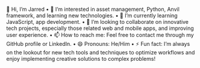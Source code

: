 👋 Hi, I’m Jarred
	•	👀 I’m interested in asset management, Python, Anvil framework, and learning new technologies.
	•	🌱 I’m currently learning JavaScript, app development.
	•	💞️ I’m looking to collaborate on innovative tech projects, especially those related web and mobile apps, and improving user experience.
	•	📫 How to reach me: Feel free to contact me through my GitHub profile or LinkedIn.
	•	😄 Pronouns: He/Him
	•	⚡ Fun fact: I’m always on the lookout for new tech tools and techniques to optimize workflows and enjoy implementing creative solutions to complex problems!

<!---
Jarred-VIPER/Jarred-VIPER is a ✨ special ✨ repository because its `README.md` (this file) appears on your GitHub profile.
You can click the Preview link to take a look at your changes.
--->
